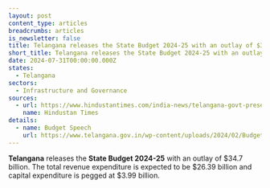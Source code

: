 ```yaml
---
layout: post
content_type: articles
breadcrumbs: articles
is_newsletter: false
title: Telangana releases the State Budget 2024-25 with an outlay of $34.7 billion
short_title: Telangana releases the State Budget 2024-25 with an outlay of $34.7 billion
date: 2024-07-31T00:00:00.000Z
states:
  - Telangana
sectors:
  - Infrastructure and Governance
sources:
  - url: https://www.hindustantimes.com/india-news/telangana-govt-presents-2-91-lakh-cr-budget-agriculture-gets-lion-s-share-101722017821448.html
    name: Hindustan Times
details:
  - name: Budget Speech
    url: https://www.telangana.gov.in/wp-content/uploads/2024/02/Budget-Speech-English-2024-25.pdf
---
```

**Telangana** releases the **State Budget 2024-25** with an outlay of $34.7 billion. The total revenue expenditure is expected to be $26.39 billion and capital expenditure is pegged at $3.99 billion.
